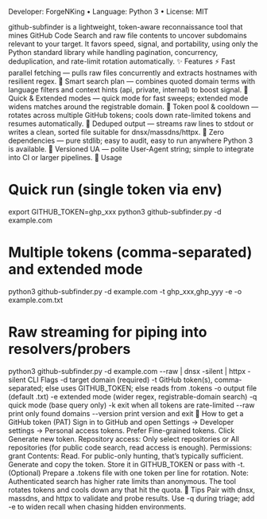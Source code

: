 Developer: ForgeNKing • Language: Python 3 • License: MIT

github-subfinder is a lightweight, token-aware reconnaissance tool that mines GitHub Code Search and raw file contents to uncover subdomains relevant to your target. It favors speed, signal, and portability, using only the Python standard library while handling pagination, concurrency, deduplication, and rate-limit rotation automatically.
✨ Features
⚡ Fast parallel fetching — pulls raw files concurrently and extracts hostnames with resilient regex.
🧠 Smart search plan — combines quoted domain terms with language filters and context hints (api, private, internal) to boost signal.
🎯 Quick & Extended modes — quick mode for fast sweeps; extended mode widens matches around the registrable domain.
🔁 Token pool & cooldown — rotates across multiple GitHub tokens; cools down rate-limited tokens and resumes automatically.
🧹 Deduped output — streams raw lines to stdout or writes a clean, sorted file suitable for dnsx/massdns/httpx.
🧩 Zero dependencies — pure stdlib; easy to audit, easy to run anywhere Python 3 is available.
🪪 Versioned UA — polite User-Agent string; simple to integrate into CI or larger pipelines.
🚀 Usage
# Quick run (single token via env)
export GITHUB_TOKEN=ghp_xxx
python3 github-subfinder.py -d example.com

# Multiple tokens (comma-separated) and extended mode
python3 github-subfinder.py -d example.com -t ghp_xxx,ghp_yyy -e -o example.com.txt

# Raw streaming for piping into resolvers/probers
python3 github-subfinder.py -d example.com --raw | dnsx -silent | httpx -silent
CLI Flags
-d target domain (required)
-t GitHub token(s), comma-separated; else uses GITHUB_TOKEN; else reads from .tokens
-o output file (default <domain>.txt)
-e extended mode (wider regex, registrable-domain search)
-q quick mode (base query only)
-k exit when all tokens are rate-limited
--raw print only found domains
--version print version and exit
🔑 How to get a GitHub token (PAT)
Sign in to GitHub and open Settings → Developer settings → Personal access tokens.
Prefer Fine-grained tokens. Click Generate new token.
Repository access: Only select repositories or All repositories (for public code search, read access is enough).
Permissions: grant Contents: Read. For public-only hunting, that’s typically sufficient.
Generate and copy the token. Store it in GITHUB_TOKEN or pass with -t.
(Optional) Prepare a .tokens file with one token per line for rotation.
Note: Authenticated search has higher rate limits than anonymous. The tool rotates tokens and cools down any that hit the quota.
🧪 Tips
Pair with dnsx, massdns, and httpx to validate and probe results.
Use -q during triage; add -e to widen recall when chasing hidden environments.
